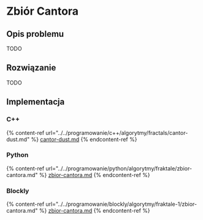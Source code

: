 # Zbiór Cantora

## Opis problemu

TODO

## Rozwiązanie

TODO

## Implementacja

### C++

{% content-ref url="../../programowanie/c++/algorytmy/fractals/cantor-dust.md" %}
[cantor-dust.md](../../programowanie/c++/algorytmy/fractals/cantor-dust.md)
{% endcontent-ref %}

### Python

{% content-ref url="../../programowanie/python/algorytmy/fraktale/zbior-cantora.md" %}
[zbior-cantora.md](../../programowanie/python/algorytmy/fraktale/zbior-cantora.md)
{% endcontent-ref %}

### Blockly

{% content-ref url="../../programowanie/blockly/algorytmy/fraktale-1/zbior-cantora.md" %}
[zbior-cantora.md](../../programowanie/blockly/algorytmy/fraktale-1/zbior-cantora.md)
{% endcontent-ref %}

